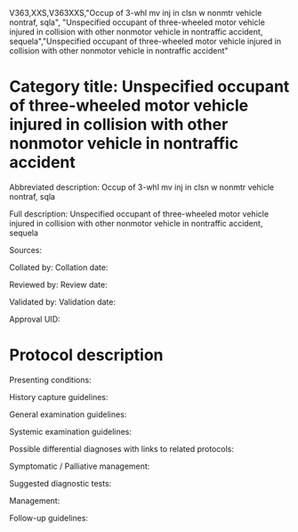 V363,XXS,V363XXS,"Occup of 3-whl mv inj in clsn w nonmtr vehicle nontraf, sqla", "Unspecified occupant of three-wheeled motor vehicle injured in collision with other nonmotor vehicle in nontraffic accident, sequela","Unspecified occupant of three-wheeled motor vehicle injured in collision with other nonmotor vehicle in nontraffic accident"
# Category title: Unspecified occupant of three-wheeled motor vehicle injured in collision with other nonmotor vehicle in nontraffic accident

Abbreviated description: Occup of 3-whl mv inj in clsn w nonmtr vehicle nontraf, sqla

Full description: Unspecified occupant of three-wheeled motor vehicle injured in collision with other nonmotor vehicle in nontraffic accident, sequela

Sources:

Collated by:
Collation date:

Reviewed by:
Review date:

Validated by:
Validation date:

Approval UID:

# Protocol description

Presenting conditions:

History capture guidelines:

General examination guidelines:

Systemic examination guidelines:

Possible differential diagnoses with links to related protocols:

Symptomatic / Palliative management:

Suggested diagnostic tests:

Management:

Follow-up guidelines:
